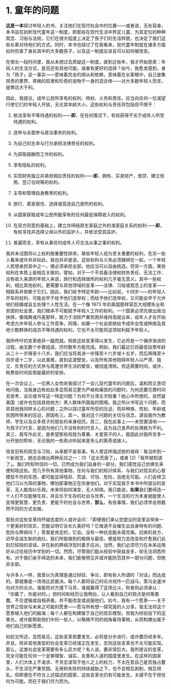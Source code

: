 # 1. 童年的问题

**这是一本**探讨年轻人的书，关注他们在现代社会中的位置——或者说，无处容身。本书旨在剖析现代童年这一制度，即那些在现代生活中界定儿童、为其定位的种种观念、习俗与法规，它们在很大程度上决定了孩子们的生活样貌，也决定了我们这些长辈对待他们的方式。同时，本书也探讨了在我看来，现代童年制度在诸多方面如何伤害了身处其中的大多数孩子，以及这一制度应该且可以如何被改变。

在很长一段时间里，我从未想过去质疑这一制度。直到近些年，我才开始思索：年轻人的生活方式，是否还有其他可能，或者有更好的选择？如今，我愈发感到，身为「孩子」这一事实——意味着完全的顺从和依赖，意味着在长辈眼中，自己是集昂贵的累赘、卑微的奴隶和珍奇的宠物于一身的混合体——对大多数年轻人而言，是弊远大于利。

因此，我提议，成年公民所享有的权利、特权、义务和责任，应当向任何一位渴望行使它们的年轻人开放，无论其年龄大小。这些权利与责任将包括但不限于：

1.  依法享有平等待遇的权利——**即**，在任何情况下，有权获得不劣于成年人所受待遇的权利。

2.  选举与全面参与政治事务的权利。

3.  为自己的生命与行为承担法律责任的权利。

4.  为获取报酬而工作的权利。

5.  享有隐私的权利。

6.  实现财务独立并承担相应责任的权利——**即**，拥有、买卖财产，借贷、建立信用、签订合同等的权利。

7.  主导和管理自身教育的权利。

8.  旅行、离家居住、选择或营造自己居所的权利。

9.  从国家获取成年公民所能享有的任何最低保障收入的权利。

10. 在双方同意的基础上，建立并缔结原生家庭之外的准家庭关系的权利——**即**，有权寻找并选择父母以外的监护人，并依法受其监护。

11. 普遍而言，享有从事任何成年人可合法从事之事的权利。

我并未试图将以上权利按重要性排序。某些年轻人视为至关重要的权利，在另一些人看来或许并非如此。我也并非是说，这些权利与义务必须捆绑在一起，一个年轻人若想承担其中之一，便必须承担全部。他应当可以自由挑选。但另一方面，某些权利在本质上是相互关联的。譬如，对于一个不具备法律和财务责任、无法工作、没有收入来源的年轻人来说，旅行和选择居所的权利几乎毫无意义。其中一些权利，相比其他权利，更需要与其他领域的变革——法律、习俗或观念上的变革——相联系并依赖于它们。因此，我们给予特定年龄——比如说，十四岁——的年轻人开车的权利，可能会早于给予他们选举权；而给予他们选举权，又可能会早于允许他们结婚或自主处理个人性生活。在一个像 1973 年的美国那样容忍大规模失业和贫困的社会里，我们根本不可能赋予年轻人工作的权利。一个国家必须先做出政治抉择，像瑞典或丹麦那样，致力于消除严重贫困并维持高就业率，成年人才会开始考虑允许年轻人参与工作竞争。同理，如果一个社会拒绝给予成年女性或种族及其他少数群体的成员平等待遇的权利，它也不太可能将这项权利赋予年轻人。

我所呼吁的变革绝非一蹴而就。倘若这些变革得以发生，它必将是一个循序渐进的过程，由无数个步骤组成，历时数年方能完成。例如，我们最近已将最低投票年龄从二十一岁降至十八岁。我们应当将其进一步降至十六岁或十五岁，而后再降至十四岁或十二岁，以此类推，直到这道壁垒，以及所有其他阻碍年轻人以严肃、独立、负责任的方式参与周遭世界生活的壁垒，被彻底清除。但这需要时间。或许，耗费些时间反倒是最好的安排。

在一次会议上，一位黑人女性听我探讨了一会儿现代童年的问题后，温和而又恳切地问我，当我身边有如此多显而易见更为严峻和痛苦的问题时，为何还要花费时间去思考、谈论或书写这一特定问题？为何不分清主次轻重？她心中所想的，自然是美国（或许也包括其他地方）黑人群体所面临的困境。我之所以书写这个问题，而非其他我同样关心的问题；之所以探讨童年所受的压迫，而非种族、性别、年龄或贫困所带来的压迫，原因有三。其一，我对这个问题的关切与信念，源自我作为教师、学生以及众多孩子的朋友的亲身经历。其二，我在此事上——未受邀请地——为孩子们代言，是因为他们几乎没有别的代言人，且为自己发声的处境极为不利。其三，我写作此文，是希望那些视我为尊重、关爱孩子的人，能因此对我所言多一分开放的聆听，无论我的一些观点听起来是多么的离奇或骇人。

改变旧有的观念与习俗，从来都不是易事。有人曾这样描述她的祖母：每当听到一个新观念，她总会做出两种反应之一：(1)「这太荒唐了」，或者 (2)「我早就知道了」。我们所知所信的一切，已然成为我们自身的一部分。我们感觉自己仿佛生来便知晓这些。而几乎所有其他事物，任何与我们的知识体系、与我们对现实的心智模型不符的东西，都可能显得怪异、荒诞、可怕、危险，且绝无可能。人们会捍卫他们习以为常的事物，哪怕那事物正在伤害他们。对于实现我于本书中所提议的变革，无人能抱以乐观。未来将如何演变，无人知晓。我只能说，**如果**我们要缔造一个人们不仅能够生存，并且乐于生存的社会与世界，一个生活的行为本身就能使人变得更智慧、更负责、更能干的社会与世界，**那么**，有些事情，我们必须学会用截然不同的方式去做。

那些对这些变革持怀疑态度的人或许会问：「即便我们承认您提议的变革会带来一个更美好的现实，您能证明它会长久美好吗？它难道不会催生出自身特有的问题、危险与弊病吗？」答案是肯定的，它会。没有一种状态能永葆完美。旧疾的良方，迟早会滋生新的病灶。我们所能做到的极限与最佳，便是努力去改变和疗愈我们此刻已知晓的谬误，并在新的弊病浮现时着手应对。当然，我们必须尽力在未来运用好从过往经历中学到的一切。然而，尽管我们能从经验中获益良多，却无法洞悉所有。对于我们亲手缔造的未来，我们能够预见并或许能防范其中一部分问题，但绝非全部。

与许多人一样，我曾以为真理是通过辩驳、争论，即有些人所谓的「对话」而达成的。那就像是一场场比武裁决。每个人都将自己的论点视作一匹战马，策马全速冲向对方的论点。谁能将对方撞下马背，谁就赢得了这场比斗，败者则必须承认：「你赢了，你是对的。」但时间和经历让我明白，让人看到自己的观点是何等愚蠢、不合逻辑或自相矛盾，并不能改变或说服他们。如今，我有一个愿景——关于世界之现状与未来之可能的愿景——愿与所有想一探究竟的人分享。我无法将这个愿景植入他们的脑海；每个人都在构建属于自己的现实模型。但我为经验投下的这束光，或许能帮助他们中的一些人，以略微不同的视角看待事物，从而构建出属于他们自己的新愿景。

如前文所述，显而易见，这些变革若要发生，必将是分步进行，或许要历经多年。并且，除非其他类型的社会变革已经或正在发生，否则这些变革也不太可能实现。那么，这类社会变革需要有多么巨大呢？有人说，要非常巨大。我所提议的变革，完全可能在任何一个足够理智、诚实、友善和人道的国度里发生。在这样的国家里，人们大体上不渴求、不贪恋凌驾于他人之上的权力，不太在意自己是否独占鳌头，不生活在严重贫困、无用和失败的持续威胁之下，也不会相互剥削、相互倾轧。但即便在不符合上述描述的国家，这些变革也仍有可能发生。关键不在于担忧何为可能，而在于我们尽力而为。